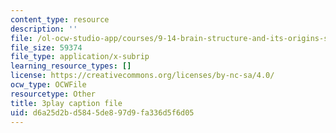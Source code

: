 ```yaml
---
content_type: resource
description: ''
file: /ol-ocw-studio-app/courses/9-14-brain-structure-and-its-origins-spring-2014/d6a25d2bd5845de897d9fa336d5f6d05_555117.vtt
file_size: 59374
file_type: application/x-subrip
learning_resource_types: []
license: https://creativecommons.org/licenses/by-nc-sa/4.0/
ocw_type: OCWFile
resourcetype: Other
title: 3play caption file
uid: d6a25d2b-d584-5de8-97d9-fa336d5f6d05
---
```

